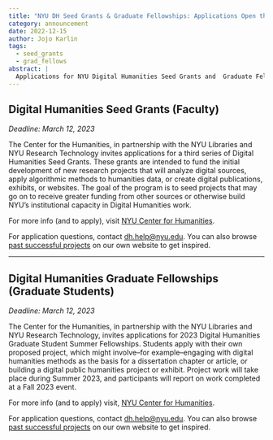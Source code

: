 ```yaml
---
title: "NYU DH Seed Grants & Graduate Fellowships: Applications Open through 3/12"
category: announcement
date: 2022-12-15
author: Jojo Karlin
tags:
  - seed_grants
  - grad_fellows
abstract: |
  Applications for NYU Digital Humanities Seed Grants and  Graduate Fellowships in the 2023 cycle are open until March 12, 2023.
---
```


## Digital Humanities Seed Grants (Faculty)

_Deadline: March 12, 2023_

The Center for the Humanities, in partnership with the NYU Libraries and NYU Research Technology invites applications for a third series of Digital Humanities Seed Grants. These grants are intended to fund the initial development of new research projects that will analyze digital sources, apply algorithmic methods to humanities data, or create digital publications, exhibits, or websites. The goal of the program is to seed projects that may go on to receive greater funding from other sources or otherwise build NYU’s institutional capacity in Digital Humanities work.

For more info (and to apply), visit <a target="_none" href="https://nyuhumanities.org/opportunity/digital-humanities-seed-grants">NYU Center for Humanities</a>.

For application questions, contact dh.help@nyu.edu. You can also browse [past successful projects](/projects/seed-grants/) on our own website to get inspired.

---

## Digital Humanities Graduate Fellowships (Graduate Students)

_Deadline: March 12, 2023_

The Center for the Humanities, in partnership with the NYU Libraries and NYU Research Technology, invites applications for 2023 Digital Humanities Graduate Student Summer Fellowships. Students apply with their own proposed project, which might involve–for example–engaging with digital humanities methods as the basis for a dissertation chapter or article, or building a digital public humanities project or exhibit. Project work will take place during Summer 2023, and participants will report on work completed at a Fall 2023 event.

For more info (and to apply) visit, <a target="_none" href="https://nyuhumanities.org/opportunity/digital-humanities-graduate-student-summer-fellowships">NYU Center for Humanities</a>.

For application questions, contact dh.help@nyu.edu. You can also browse [past successful projects](/projects/fellowships/) on our own website to get inspired.
